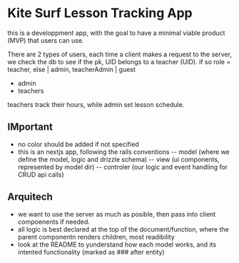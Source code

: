 # Kite Surf Lesson Tracking App

this is a developpment app, with the goal to have a minimal viable product (MVP) that users can use.

There are 2 types of users, each time a client makes a request to the server, we check the db to see if the pk, UID belongs to a teacher (UID). if so role = teacher, else | admin, teacherAdmin | guest

- admin
- teachers

teachers track their hours, while admin set lesson schedule.

## IMportant

- no color should be added if not specified
- this is an nextjs app, following the rails conventions
  -- model (where we define the model, logic and drizzle schema)
  -- view (ui components, represented by model dir)
  -- controler (our logic and event handling for CRUD api calls)

## Arquitech

- we want to use the server as much as posible, then pass into client compoenents if needed.
- all logic is best declared at the top of the document/function, where the parent componentn renders children, most readibility
- look at the README to yunderstand how each model works, and its intented functionality (marked as ### after entity)
